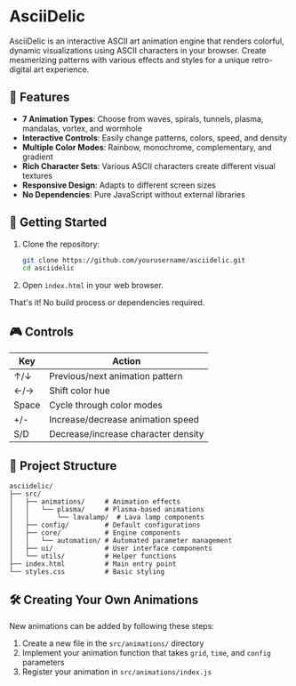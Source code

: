 # AsciiDelic

AsciiDelic is an interactive ASCII art animation engine that renders colorful, dynamic visualizations using ASCII characters in your browser. Create mesmerizing patterns with various effects and styles for a unique retro-digital art experience.

## 🌟 Features

- **7 Animation Types**: Choose from waves, spirals, tunnels, plasma, mandalas, vortex, and wormhole
- **Interactive Controls**: Easily change patterns, colors, speed, and density
- **Multiple Color Modes**: Rainbow, monochrome, complementary, and gradient
- **Rich Character Sets**: Various ASCII characters create different visual textures
- **Responsive Design**: Adapts to different screen sizes
- **No Dependencies**: Pure JavaScript without external libraries

## 🚀 Getting Started

1. Clone the repository:
   ```bash
   git clone https://github.com/yourusername/asciidelic.git
   cd asciidelic
   ```

2. Open `index.html` in your web browser.

That's it! No build process or dependencies required.

## 🎮 Controls

| Key | Action |
|-----|--------|
| ↑/↓ | Previous/next animation pattern |
| ←/→ | Shift color hue |
| Space | Cycle through color modes |
| +/- | Increase/decrease animation speed |
| S/D | Decrease/increase character density |

## 🧩 Project Structure

```
asciidelic/
├── src/
│   ├── animations/     # Animation effects
│   │   └── plasma/     # Plasma-based animations
│   │       └── lavalamp/  # Lava lamp components
│   ├── config/         # Default configurations 
│   ├── core/           # Engine components
│   │   └── automation/ # Automated parameter management
│   ├── ui/             # User interface components
│   └── utils/          # Helper functions
├── index.html          # Main entry point
└── styles.css          # Basic styling
```

## 🛠️ Creating Your Own Animations

New animations can be added by following these steps:

1. Create a new file in the `src/animations/` directory
2. Implement your animation function that takes `grid`, `time`, and `config` parameters
3. Register your animation in `src/animations/index.js`

